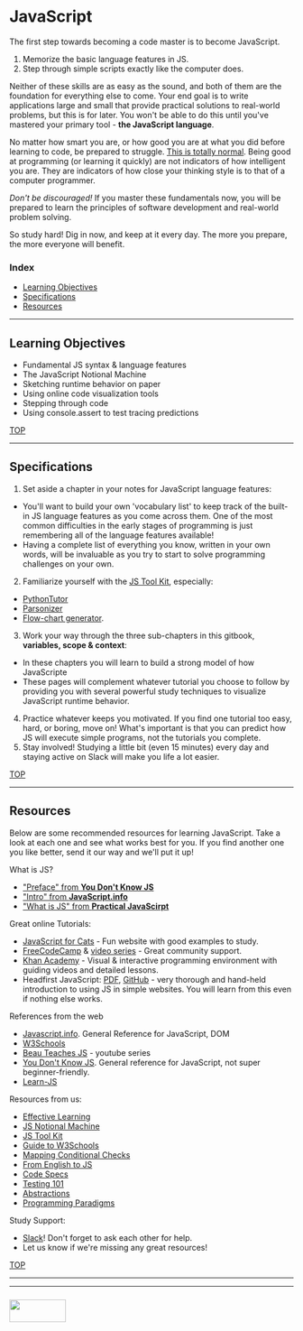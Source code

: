 # JavaScript


The first step towards becoming a code master is to become JavaScript.  

1. Memorize the basic language features in JS.
2. Step through simple scripts exactly like the computer does.

Neither of these skills are as easy as the sound, and both of them are the foundation for everything else to come.  Your end goal is to write applications large and small that provide practical solutions to real-world problems, but this is for later.  You won't be able to do this until you've mastered your primary tool - __the JavaScript language__.  

No matter how smart you are, or how good you are at what you did before learning to code, be prepared to struggle.  [This is totally normal](http://elewa.education/2018/01/22/thinking-computer-thoughts/).  Being good at programming (or learning it quickly) are not indicators of how intelligent you are.  They are indicators of how close your thinking style is to that of a computer programmer.  

_Don't be discouraged!_  If you master these fundamentals now, you will be prepared to learn the principles of software development and real-world problem solving. 

So study hard! Dig in now, and keep at it every day.  The more you prepare, the more everyone will benefit.



### Index
* [Learning Objectives](#learning-objectives)
* [Specifications](#specifications)
* [Resources](#resources)

---

## Learning Objectives


* Fundamental JS syntax & language features
* The JavaScript Notional Machine
* Sketching runtime behavior on paper
* Using online code visualization tools 
* Stepping through code
* Using console.assert to test tracing predictions



[TOP](#index)

---

## Specifications

1. Set aside a chapter in your notes for JavaScript language features:    
  * You'll want to build your own 'vocabulary list' to keep track of the built-in JS language features as you come across them.  One of the most common difficulties in the early stages of programming is just remembering all of the language features available!  
  * Having a complete list of everything you know, written in your own words, will be invaluable as you try to start to solve programming challenges on your own.
2. Familiarize yourself with the [JS Tool Kit](https://github.com/elewa-academy/js-tool-kit), especially: 
  * [PythonTutor](http://www.pythontutor.com/javascript.html#mode=edit)
  * [Parsonizer](https://github.com/elewa-academy/js-tool-kit/blob/master/learning-environments.md#parsonizer)
  * [Flow-chart generator](https://github.com/elewa-academy/js-tool-kit/blob/master/learning-environments.md#bogdan-lyashenko).
3. Work your way through the three sub-chapters in this gitbook, __variables, scope & context__:  
  * In these chapters you will learn to build a strong model of how JavaScripte 
  * These pages will complement whatever tutorial you choose to follow by providing you with several powerful study techniques to visualize JavaScript runtime behavior.  
4. Practice whatever keeps you motivated. If you find one tutorial too easy, hard, or boring, move on!  What's important is that you can predict how JS will execute simple programs, not the tutorials you complete.
5. Stay involved!  Studying a little bit (even 15 minutes) every day and staying active on Slack will make you life a lot easier.

[TOP](#index)

---

## Resources

Below are some recommended resources for learning JavaScript.  Take a look at each one and see what works best for you.  If you find another one you like better, send it our way and we'll put it up!

What is JS?
* ["Preface" from __You Don't Know JS__](https://github.com/getify/You-Dont-Know-JS/blob/master/preface.md)
* ["Intro" from __JavaScript.info__](https://javascript.info/intro)
* ["What is JS" from __Practical JavaScirpt__](https://shawnr.gitbooks.io/practical-introduction-to-javascript/content/what-is-javascript/)


Great online Tutorials:
* [JavaScript for Cats](http://jsforcats.com) - Fun website with good examples to study.
* [FreeCodeCamp](https://www.freecodecamp.org) & [video series](https://medium.freecodecamp.org/my-giant-javascript-basics-course-is-now-live-on-youtube-and-its-100-free-9020a21bbc27) - Great community support.
* [Khan Academy](https://www.khanacademy.org/computing/computer-programming/programming#concept-intro) - Visual & interactive programming environment with guiding videos and detailed lessons.
* Headfirst JavaScript: [PDF](http://wickedlysmart.com/wp-content/uploads/2014/03/Head_First_JavaScript_Programming_SampleChapter.pdf), [GitHub](https://github.com/bethrobson/Head-First-JavaScript-Programming) - very thorough and hand-held introduction to using JS in simple websites. You will learn from this even if nothing else works.


References from the web
* [Javascript.info](https://javascript.info). General Reference for JavaScript, DOM
* [W3Schools](https://www.w3schools.com/jS/default.asp)
* [Beau Teaches JS](https://www.youtube.com/watch?v=le-URjBhevE&list=PLWKjhJtqVAbk2qRZtWSzCIN38JC_NdhW5) - youtube series
* [You Don't Know JS](https://github.com/getify/You-Dont-Know-JS/blob/master/up%20&%20going/README.md#you-dont-know-js-up--going). General reference for JavaScript, not super beginner-friendly.
* [Learn-JS](http://www.learn-js.org)

Resources from us:
* [Effective Learning](https://github.com/elewa-academy/effective-learning)
* [JS Notional Machine](https://github.com/elewa-academy/js-notional-machine)
* [JS Tool Kit](https://github.com/elewa-academy/js-tool-kit)
* [Guide to W3Schools](https://www.youtube.com/watch?v=rNJBK5UGQ1A)
* [Mapping Conditional Checks](https://github.com/elewa-academy/mapping-conditional-checks/settings)
* [From English to JS](https://github.com/elewa-academy/english-to-js)
* [Code Specs](https://github.com/elewa-academy/code-specs)
* [Testing 101](https://github.com/elewa-academy/testing-101)
* [Abstractions](https://github.com/elewa-academy/abstractions)
* [Programming Paradigms](https://github.com/elewa-academy/programming-paradigms)








Study Support:
* [Slack](https://join.slack.com/t/elewa-academy/shared_invite/enQtMjk4OTA3OTM1NjIwLTA2ZmQ0NDVhNjQxZWM2NjNhNmMyNmVhZGNhZmJmZTY1OWQ4Nzc0ZTkzZGE3NjdiYTYwYThlNzI3YTg2NGM5MGM)!  Don't forget to ask each other for help.
* Let us know if we're missing any great resources!



[TOP](#index)

___
___
### <a href="http://elewa.education/blog" target="_blank"><img src="https://user-images.githubusercontent.com/18554853/34921062-506450ae-f97d-11e7-875f-6feeb26ad72d.png" width="100" height="40"/></a>


